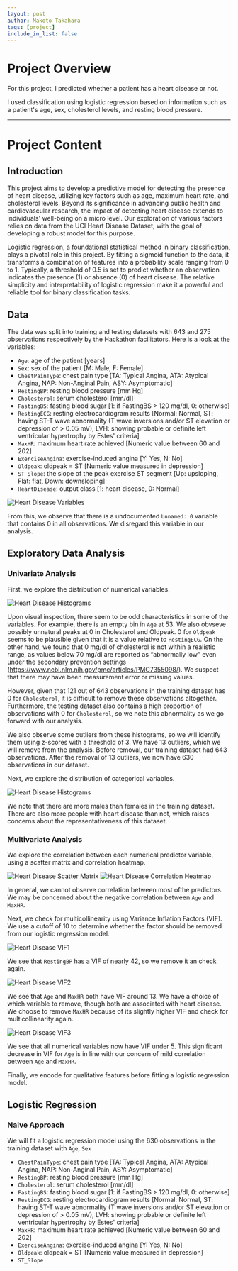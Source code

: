 ```yaml
---
layout: post
author: Makoto Takahara
tags: [project]
include_in_list: false
---
```


# Project Overview
For this project, I predicted whether a patient has a heart disease or not.

I used classification using logistic regression based on information such as a patient's age, sex, cholesterol levels, and resting blood pressure. 

---

# Project Content

## Introduction

This project aims to develop a predictive model for detecting the presence of heart disease, utilizing key factors such as age, maximum heart rate, and cholesterol levels. Beyond its significance in advancing public health and cardiovascular research, the impact of detecting heart disease extends to individuals' well-being on a micro level. Our exploration of various factors relies on data from the UCI Heart Disease Dataset, with the goal of developing a robust model for this purpose.

Logistic regression, a foundational statistical method in binary classification, plays a pivotal role in this project. By fitting a sigmoid function to the data, it transforms a combination of features into a probability scale ranging from 0 to 1. Typically, a threshold of 0.5 is set to predict whether an observation indicates the presence (1) or absence (0) of heart disease. The relative simplicity and interpretability of logistic regression make it a powerful and reliable tool for binary classification tasks.

## Data

The data was split into training and testing datasets with 643 and 275 observations respectively by the Hackathon facilitators. Here is a look at the variables:

 - `Age`: age of the patient [years]
 - `Sex`: sex of the patient [M: Male, F: Female]
 - `ChestPainType`: chest pain type [TA: Typical Angina, ATA: Atypical Angina, NAP: Non-Anginal Pain, ASY: Asymptomatic]
 - `RestingBP`: resting blood pressure [mm Hg]
 - `Cholesterol`: serum cholesterol [mm/dl]
 - `FastingBS`: fasting blood sugar [1: if FastingBS > 120 mg/dl, 0: otherwise]
 - `RestingECG`: resting electrocardiogram results [Normal: Normal, ST: having ST-T wave abnormality (T wave inversions and/or ST elevation or depression of > 0.05 mV), LVH: showing probable or definite left ventricular hypertrophy by Estes' criteria]
 - `MaxHR`: maximum heart rate achieved [Numeric value between 60 and 202]
 - `ExerciseAngina`: exercise-induced angina [Y: Yes, N: No]
 - `Oldpeak`: oldpeak = ST [Numeric value measured in depression]
 - `ST_Slope`: the slope of the peak exercise ST segment [Up: upsloping, Flat: flat, Down: downsloping]
 - `HeartDisease`: output class [1: heart disease, 0: Normal]

![Heart Disease Variables](/images/Screenshot-2024-01-21-at-12.07.17.png)

From this, we observe that there is a undocumented `Unnamed: 0` variable that contains 0 in all observations. We disregard this variable in our analysis.

## Exploratory Data Analysis
### Univariate Analysis

First, we explore the distribution of numerical variables. 

![Heart Disease Histograms](/images/Screenshot-2024-01-21-at-12.13.21.png)

Upon visual inspection, there seem to be odd characteristics in some of the variables. For example, there is an empty bin in `Age` at 53. We also obvseve possibly unnatural peaks at 0 in Cholesterol and Oldpeak. 0 for `Oldpeak` seems to be plausible given that it is a value relative to `RestingECG`. On the other hand, we found that 0 mg/dl of cholesterol is not within a realistic range, as values below 70 mg/dl are reported as “abnormally low” even under the secondary prevention settings (https://www.ncbi.nlm.nih.gov/pmc/articles/PMC7355098/). We suspect that there may have been measurement error or missing values.

However, given that 121 out of 643 observations in the training dataset has 0 for `Cholesterol`, it is difficult to remove these observations altogether. Furthermore, the testing dataset also contains a high proportion of observations with 0 for `Cholesterol`, so we note this abnormality as we go forward with our analysis. 

We also observe some outliers from these histograms, so we will identify them using z-scores with a threshold of 3. We have 13 outliers, which we will remove from the analysis. Before removal, our training dataset had 643 observations. After the removal of 13 outliers, we now have 630 observations in our dataset. 

Next, we explore the distribution of categorical variables. 

![Heart Disease Histograms](/images/Screenshot-2024-01-21-at-12.27.19.png)

We note that there are more males than females in the training dataset. There are also more people with heart disease than not, which raises concerns about the representativeness of this dataset. 

### Multivariate Analysis

We explore the correlation between each numerical predictor variable, using a scatter matrix and correlation heatmap. 

![Heart Disease Scatter Matrix](/images/output.png)
![Heart Disease Correlation Heatmap](/images/output11.png)

In general, we cannot observe correlation between most ofthe predictors. We may be concerned about the negative correlation between `Age` and `MaxHR`.

Next, we check for multicollinearity using Variance Inflation Factors (VIF). We use a cutoff of 10 to determine whether the factor should be removed from our logistic regression model.

![Heart Disease VIF1](/images/Screenshot-2024-01-21-at-12.46.07.png)

We see that `RestingBP` has a VIF of nearly 42, so we remove it an check again.

![Heart Disease VIF2](/images/Screenshot-2024-01-21-at-12.46.11.png)

We see that `Age` and `MaxHR` both have VIF around 13.  We have a choice of which variable to remove, though both are associated with heart disease.  We choose to remove `MaxHR` because of its slightly higher VIF and check for multicollinearity again. 

![Heart Disease VIF3](/images/Screenshot-2024-01-21-at-12.46.15.png)

We see that all numerical variables now have VIF under 5. This significant decrease in VIF for `Age` is in line with our concern of mild correlation between `Age` and `MaxHR`.

Finally, we encode for qualitative features before fitting a logistic regression model. 

## Logistic Regression

### Naive Approach

We will fit a logistic regression model using the 630 observations in the training dataset with `Age`, `Sex`
 - `ChestPainType`: chest pain type [TA: Typical Angina, ATA: Atypical Angina, NAP: Non-Anginal Pain, ASY: Asymptomatic]
 - `RestingBP`: resting blood pressure [mm Hg]
 - `Cholesterol`: serum cholesterol [mm/dl]
 - `FastingBS`: fasting blood sugar [1: if FastingBS > 120 mg/dl, 0: otherwise]
 - `RestingECG`: resting electrocardiogram results [Normal: Normal, ST: having ST-T wave abnormality (T wave inversions and/or ST elevation or depression of > 0.05 mV), LVH: showing probable or definite left ventricular hypertrophy by Estes' criteria]
 - `MaxHR`: maximum heart rate achieved [Numeric value between 60 and 202]
 - `ExerciseAngina`: exercise-induced angina [Y: Yes, N: No]
 - `Oldpeak`: oldpeak = ST [Numeric value measured in depression]
 - `ST_Slope`
